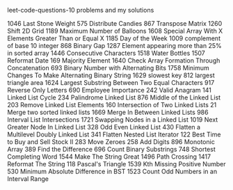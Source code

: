 leet-code-questions-10
problems and my solutions

1046 Last Stone Weight
575 Distribute Candies
867 Transpose Matrix
1260 Shift 2D Grid
1189 Maximum Number of Balloons
1608 Special Array With X Elements Greater Than or Equal X
1185 Day of the Week
1009 complement of base 10 integer
868 Binary Gap
1287 Element appearing more than 25% in sorted array
1446 Consecutive Characters
1518 Water Bottles
1507 Reformat Date
169 Majority Element
1640 Check Array Formation Through Concatenation
693 Binary Number with Alternating Bits
1758 Minimum Changes To Make Alternating Binary String
1629 slowest key
812 largest triangle area
1624 Largest Substring Between Two Equal Characters
917 Reverse Only Letters
690 Employee Importance
242 Valid Anagram
141 Linked List Cycle
234 Palindrome Linked List
876 Middle of the Linked List
203 Remove Linked List Elements
160 Intersection of Two Linked Lists
21 Merge two sorted linked lists
1669 Merge In Between Linked Lists
986 Interval List Intersections
1721 Swapping Nodes in a Linked List
1019 Next Greater Node In Linked List
328 Odd Even Linked List
430 Flatten a Multilevel Doubly Linked List
341 Flatten Nested List Iterator
122 Best Time to Buy and Sell Stock II
283 Move Zeroes
258 Add Digits
896 Monotonic Array
389 Find the Difference
696 Count Binary Substrings
748 Shortest Completing Word
1544 Make The String Great
1496 Path Crossing
1417 Reformat The String
118 Pascal's Triangle
1539 Kth Missing Positive Number
530 Minimum Absolute Difference in BST
1523 Count Odd Numbers in an Interval Range
